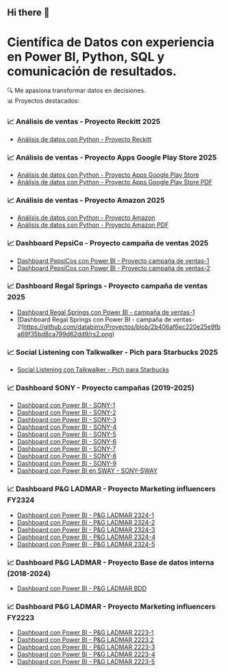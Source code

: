 ## Hi there 👋
# Científica de Datos con experiencia en Power BI, Python, SQL y comunicación de resultados.  
🔍 Me apasiona transformar datos en decisiones.  
📊 Proyectos destacados:

### 📈 Análisis de ventas - Proyecto Reckitt 2025
- [Análisis de datos con Python - Proyecto Reckitt](https://github.com/databimx/EBAC/blob/3bd8b6ceede072a7d6aa912073262ead2ed6fa6e/E1_DafneRam%C3%ADrez.ipynb)

### 📈 Análisis de ventas - Proyecto Apps Google Play Store 2025
- [Análisis de datos con Python - Proyecto Apps Google Play Store](https://github.com/databimx/EBAC/blob/3bd8b6ceede072a7d6aa912073262ead2ed6fa6e/Proy_Apps_v1.ipynb)
- [Análisis de datos con Python - Proyecto Apps Google Play Store PDF]()

### 📈 Análisis de ventas - Proyecto Amazon 2025
- [Análisis de datos con Python - Proyecto Amazon](https://github.com/databimx/EBAC/blob/3bd8b6ceede072a7d6aa912073262ead2ed6fa6e/Amazon.xlsx)
- [Análisis de datos con Python - Proyecto Amazon PDF]()

### 📈 Dashboard PepsiCo - Proyecto campaña de ventas 2025
- [Dashboard PepsiCos con Power BI - Proyecto campaña de ventas-1](https://github.com/databimx/Proyectos/blob/2b406af6ec220e25e9fba69f35bd8ca799d62dd9/pepsico1.png)
- [Dashboard PepsiCos con Power BI - Proyecto campaña de ventas-2](https://github.com/databimx/Proyectos/blob/2b406af6ec220e25e9fba69f35bd8ca799d62dd9/pepsico2.png)

### 📈 Dashboard Regal Springs - Proyecto campaña de ventas 2025
- [Dashboard Regal Springs con Power BI - campaña de ventas-1](https://github.com/databimx/Proyectos/blob/2b406af6ec220e25e9fba69f35bd8ca799d62dd9/rs1.png)
- [Dashboard Regal Springs con Power BI - campaña de ventas-2(https://github.com/databimx/Proyectos/blob/2b406af6ec220e25e9fba69f35bd8ca799d62dd9/rs2.png)

### 📈 Social Listening con Talkwalker - Pich para Starbucks 2025
- [Social Listening con Talkwalker - Pich para Starbucks]()

### 📈 Dashboard SONY - Proyecto campañas (2019-2025)
- [Dashboard con Power BI - SONY-1](https://github.com/databimx/Proyectos/blob/2b406af6ec220e25e9fba69f35bd8ca799d62dd9/s1.png)
- [Dashboard con Power BI - SONY-2](https://github.com/databimx/Proyectos/blob/2b406af6ec220e25e9fba69f35bd8ca799d62dd9/s2.png)
- [Dashboard con Power BI - SONY-3](https://github.com/databimx/Proyectos/blob/2b406af6ec220e25e9fba69f35bd8ca799d62dd9/s3.png)
- [Dashboard con Power BI - SONY-4](https://github.com/databimx/Proyectos/blob/2b406af6ec220e25e9fba69f35bd8ca799d62dd9/s4.png)
- [Dashboard con Power BI - SONY-5](https://github.com/databimx/Proyectos/blob/2b406af6ec220e25e9fba69f35bd8ca799d62dd9/s5.png)
- [Dashboard con Power BI - SONY-6](https://github.com/databimx/Proyectos/blob/2b406af6ec220e25e9fba69f35bd8ca799d62dd9/s7.png)
- [Dashboard con Power BI - SONY-7](https://github.com/databimx/Proyectos/blob/2b406af6ec220e25e9fba69f35bd8ca799d62dd9/s8.png)
- [Dashboard con Power BI - SONY-8](https://github.com/databimx/Proyectos/blob/2b406af6ec220e25e9fba69f35bd8ca799d62dd9/s9.png)
- [Dashboard con Power BI - SONY-9](https://github.com/databimx/Proyectos/blob/2b406af6ec220e25e9fba69f35bd8ca799d62dd9/s10.png)
- [Dashboard con Power BI en SWAY - SONY-SWAY](https://github.com/databimx/Proyectos/blob/2b406af6ec220e25e9fba69f35bd8ca799d62dd9/Dashboard_Sony_Sway.jpg)

### 📈 Dashboard P&G LADMAR - Proyecto Marketing influencers FY2324
- [Dashboard con Power BI - P&G LADMAR 2324-1](https://github.com/databimx/Proyectos/blob/d37fcb090275cb51055b3db38259f6250ddc7116/pgladmar_2324_1.png)
- [Dashboard con Power BI - P&G LADMAR 2324-2](https://github.com/databimx/Proyectos/blob/d37fcb090275cb51055b3db38259f6250ddc7116/pgladmar_2324_2.png)
- [Dashboard con Power BI - P&G LADMAR 2324-3](https://github.com/databimx/Proyectos/blob/d37fcb090275cb51055b3db38259f6250ddc7116/pgladmar_2324_3.png)
- [Dashboard con Power BI - P&G LADMAR 2324-4](https://github.com/databimx/Proyectos/blob/d37fcb090275cb51055b3db38259f6250ddc7116/pgladmar_2324_4.png)
- [Dashboard con Power BI - P&G LADMAR 2324-5](https://github.com/databimx/Proyectos/blob/d37fcb090275cb51055b3db38259f6250ddc7116/pgladmar_2324_5.png)

### 📈 Dashboard P&G LADMAR - Proyecto Base de datos interna (2018-2024)
- [Dashboard con Power BI - P&G LADMAR BDD](https://github.com/databimx/Proyectos/blob/2b406af6ec220e25e9fba69f35bd8ca799d62dd9/bdd_p%26Gladmar.png)

### 📈 Dashboard P&G LADMAR - Proyecto Marketing influencers FY2223
- [Dashboard con Power BI - P&G LADMAR 2223-1](https://github.com/databimx/Proyectos/blob/d37fcb090275cb51055b3db38259f6250ddc7116/pgladmar_2223_1.png)
- [Dashboard con Power BI - P&G LADMAR 2223 2](https://github.com/databimx/Proyectos/blob/d37fcb090275cb51055b3db38259f6250ddc7116/pgladmar_2223_2.png)
- [Dashboard con Power BI - P&G LADMAR 2223-3](https://github.com/databimx/Proyectos/blob/d37fcb090275cb51055b3db38259f6250ddc7116/pgladmar_2223_3.png)
- [Dashboard con Power BI - P&G LADMAR 2223-4](https://github.com/databimx/Proyectos/blob/d37fcb090275cb51055b3db38259f6250ddc7116/pgladmar_2223_4.png)
- [Dashboard con Power BI - P&G LADMAR 2223-5](https://github.com/databimx/Proyectos/blob/d37fcb090275cb51055b3db38259f6250ddc7116/pgladmar_2223_5.png)


<!--
**databimx/databimx** is a ✨ _special_ ✨ repository because its `README.md` (this file) appears on your GitHub profile.

Here are some ideas to get you started:

- 🔭 I’m currently working on ...
- 🌱 I’m currently learning ...
- 👯 I’m looking to collaborate on ...
- 🤔 I’m looking for help with ...
- 💬 Ask me about ...
- 📫 How to reach me: ...
- 😄 Pronouns: ...
- ⚡ Fun fact: ...
-->
